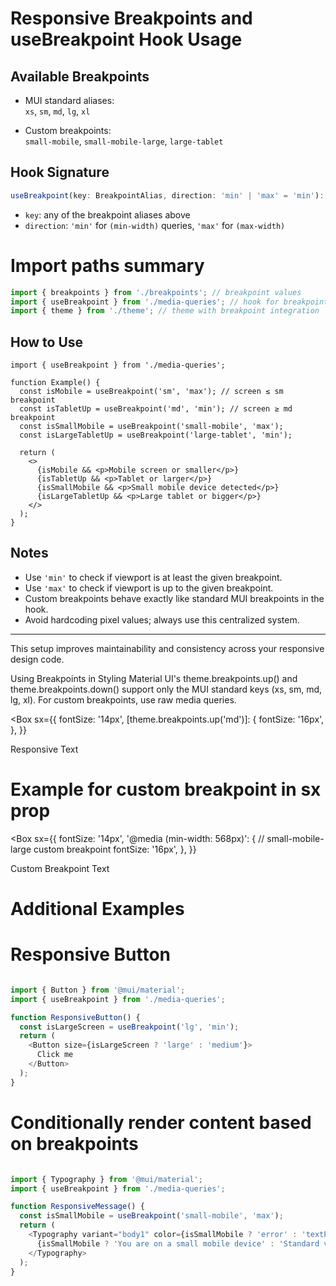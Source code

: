 # Responsive Breakpoints and useBreakpoint Hook Usage

## Available Breakpoints

- MUI standard aliases:  
  `xs`, `sm`, `md`, `lg`, `xl`

- Custom breakpoints:  
  `small-mobile`, `small-mobile-large`, `large-tablet`

## Hook Signature

```ts
useBreakpoint(key: BreakpointAlias, direction: 'min' | 'max' = 'min'): boolean
```

- `key`: any of the breakpoint aliases above  
- `direction`: `'min'` for `(min-width)` queries, `'max'` for `(max-width)`

# Import paths summary

```ts
import { breakpoints } from './breakpoints'; // breakpoint values
import { useBreakpoint } from './media-queries'; // hook for breakpoints
import { theme } from './theme'; // theme with breakpoint integration
```


## How to Use

```tsx
import { useBreakpoint } from './media-queries';

function Example() {
  const isMobile = useBreakpoint('sm', 'max'); // screen ≤ sm breakpoint
  const isTabletUp = useBreakpoint('md', 'min'); // screen ≥ md breakpoint
  const isSmallMobile = useBreakpoint('small-mobile', 'max');
  const isLargeTabletUp = useBreakpoint('large-tablet', 'min');

  return (
    <>
      {isMobile && <p>Mobile screen or smaller</p>}
      {isTabletUp && <p>Tablet or larger</p>}
      {isSmallMobile && <p>Small mobile device detected</p>}
      {isLargeTabletUp && <p>Large tablet or bigger</p>}
    </>
  );
}
```

## Notes

- Use `'min'` to check if viewport is at least the given breakpoint.  
- Use `'max'` to check if viewport is up to the given breakpoint.  
- Custom breakpoints behave exactly like standard MUI breakpoints in the hook.  
- Avoid hardcoding pixel values; always use this centralized system.

---

This setup improves maintainability and consistency across your responsive design code.

Using Breakpoints in Styling
Material UI's theme.breakpoints.up() and theme.breakpoints.down() support only the MUI standard keys (xs, sm, md, lg, xl). For custom breakpoints, use raw media queries.

<Box
  sx={{
    fontSize: '14px',
    [theme.breakpoints.up('md')]: {
      fontSize: '16px',
    },
  }}
>
  Responsive Text
</Box>

# Example for custom breakpoint in sx prop

<Box
  sx={{
    fontSize: '14px',
    '@media (min-width: 568px)': { // small-mobile-large custom breakpoint
      fontSize: '16px',
    },
  }}
>
  Custom Breakpoint Text
</Box>

# Additional Examples
# Responsive Button
```ts

import { Button } from '@mui/material';
import { useBreakpoint } from './media-queries';

function ResponsiveButton() {
  const isLargeScreen = useBreakpoint('lg', 'min');
  return (
    <Button size={isLargeScreen ? 'large' : 'medium'}>
      Click me
    </Button>
  );
}
```
# Conditionally render content based on breakpoints

```ts

import { Typography } from '@mui/material';
import { useBreakpoint } from './media-queries';

function ResponsiveMessage() {
  const isSmallMobile = useBreakpoint('small-mobile', 'max');
  return (
    <Typography variant="body1" color={isSmallMobile ? 'error' : 'textPrimary'}>
      {isSmallMobile ? 'You are on a small mobile device' : 'Standard view'}
    </Typography>
  );
}
```

